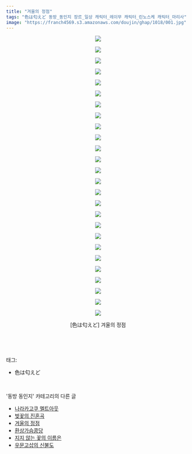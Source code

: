 ```yaml
---
title: "겨울의 정점"
tags: "色は匂えど 동방_동인지 장르_일상 캐릭터_레이무 캐릭터_린노스케 캐릭터_마리사"
image: "https://franch4569.s3.amazonaws.com/doujin/ghap/1018/001.jpg"
---
```

<div class="article">
<p style="text-align: center; clear: none; float: none;"><img src="{{ site.imgserver2 }}/ghap/1018/001.jpg"/></p>
<p style="text-align: center; clear: none; float: none;"><img src="{{ site.imgserver2 }}/ghap/1018/002.jpg"/></p>
<p style="text-align: center; clear: none; float: none;"><img src="{{ site.imgserver2 }}/ghap/1018/003.jpg"/></p>
<p style="text-align: center; clear: none; float: none;"><img src="{{ site.imgserver2 }}/ghap/1018/004.jpg"/></p>
<p style="text-align: center; clear: none; float: none;"><img src="{{ site.imgserver2 }}/ghap/1018/005.jpg"/></p>
<p style="text-align: center; clear: none; float: none;"><img src="{{ site.imgserver2 }}/ghap/1018/006.jpg"/></p>
<p style="text-align: center; clear: none; float: none;"><img src="{{ site.imgserver2 }}/ghap/1018/007.jpg"/></p>
<p style="text-align: center; clear: none; float: none;"><img src="{{ site.imgserver2 }}/ghap/1018/008.jpg"/></p>
<p style="text-align: center; clear: none; float: none;"><img src="{{ site.imgserver2 }}/ghap/1018/009.jpg"/></p>
<p style="text-align: center; clear: none; float: none;"><img src="{{ site.imgserver2 }}/ghap/1018/010.jpg"/></p>
<p style="text-align: center; clear: none; float: none;"><img src="{{ site.imgserver2 }}/ghap/1018/011.jpg"/></p>
<p style="text-align: center; clear: none; float: none;"><img src="{{ site.imgserver2 }}/ghap/1018/012.jpg"/></p>
<p style="text-align: center; clear: none; float: none;"><img src="{{ site.imgserver2 }}/ghap/1018/013.jpg"/></p>
<p style="text-align: center; clear: none; float: none;"><img src="{{ site.imgserver2 }}/ghap/1018/014.jpg"/></p>
<p style="text-align: center; clear: none; float: none;"><img src="{{ site.imgserver2 }}/ghap/1018/015.jpg"/></p>
<p style="text-align: center; clear: none; float: none;"><img src="{{ site.imgserver2 }}/ghap/1018/016.jpg"/></p>
<p style="text-align: center; clear: none; float: none;"><img src="{{ site.imgserver2 }}/ghap/1018/017.jpg"/></p>
<p style="text-align: center; clear: none; float: none;"><img src="{{ site.imgserver2 }}/ghap/1018/018.jpg"/></p>
<p style="text-align: center; clear: none; float: none;"><img src="{{ site.imgserver2 }}/ghap/1018/019.jpg"/></p>
<p style="text-align: center; clear: none; float: none;"><img src="{{ site.imgserver2 }}/ghap/1018/020.jpg"/></p>
<p style="text-align: center; clear: none; float: none;"><img src="{{ site.imgserver2 }}/ghap/1018/021.jpg"/></p>
<p style="text-align: center; clear: none; float: none;"><img src="{{ site.imgserver2 }}/ghap/1018/022.jpg"/></p>
<p style="text-align: center; clear: none; float: none;"><img src="{{ site.imgserver2 }}/ghap/1018/023.jpg"/></p>
<p style="text-align: center; clear: none; float: none;"><img src="{{ site.imgserver2 }}/ghap/1018/024.jpg"/></p>
<p style="text-align: center; clear: none; float: none;"><img src="{{ site.imgserver2 }}/ghap/1018/025.jpg"/></p>
<p style="text-align: center; clear: none; float: none;"><img src="{{ site.imgserver2 }}/ghap/1018/026.jpg"/></p>
<p style="text-align: center; clear: none; float: none;">[色は匂えど] 겨울의 정점</p>
<p><br/></p>
</div><br/>
<div class="tagTrail">
<p>태그: </p>
<ul>
<li>色は匂えど</li>
</ul>
</div><br/>
<div class="another">
<p>'동방 동인지' 카테고리의 다른 글</p>
<ul>
<li><a href="/ghap_1020">나라카고쿠 멜트아웃</a></li>
<li><a href="/ghap_1019">벚꽃의 진혼곡</a></li>
<li><a href="/ghap_1018">겨울의 정점</a></li>
<li><a href="/ghap_1017">환상가슴콩당</a></li>
<li><a href="/ghap_1016">지지 않는 꽃의 이름은</a></li>
<li><a href="/ghap_1015">우문고삽의 신불도</a></li>
</ul>
</div><br/>
<div class="cb_module cb_fluid">
<div class="cb_wrt cb_profile">
</div><!-- commentList close -->
</div><br/>
